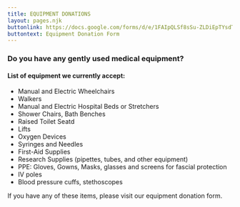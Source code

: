 ```yaml
---
title: EQUIPMENT DONATIONS
layout: pages.njk
buttonlink: https://docs.google.com/forms/d/e/1FAIpQLSf8sSu-ZLDiEpTYsdT8pE4W_OGVEG0VY83d28ZiTX_Eqfg4ng/viewform?usp=sf_link
buttontext: Equipment Donation Form
---
```


### Do you have any gently used medical equipment? ###

#### List of equipment we currently accept: ####

- Manual and Electric Wheelchairs
- Walkers
- Manual and Electric Hospital Beds or Stretchers
- Shower Chairs, Bath Benches
- Raised Toilet Seatd
- Lifts
- Oxygen Devices
- Syringes and Needles
- First-Aid Supplies
- Research Supplies (pipettes, tubes, and other equipment)
- PPE: Gloves, Gowns, Masks, glasses and screens for fascial protection
- IV poles
- Blood pressure cuffs, stethoscopes


If you have any of these items, please visit our equipment donation form.